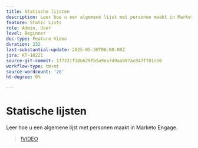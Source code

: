 ```yaml
---
title: Statische lijsten
description: Leer hoe u een algemene lijst met personen maakt in Marketo Engage.
feature: Static Lists
role: Admin, User
level: Beginner
doc-type: Feature Video
duration: 232
last-substantial-update: 2025-05-30T00:00:00Z
jira: KT-18221
source-git-commit: 1f7221f18b629fb5a9ea7d9aa907ac847ff01c50
workflow-type: tm+mt
source-wordcount: '28'
ht-degree: 0%

---
```



# Statische lijsten

Leer hoe u een algemene lijst met personen maakt in Marketo Engage.

>[!VIDEO](https://video.tv.adobe.com/v/3463220/?learn=on&enablevpops&captions=dut)
